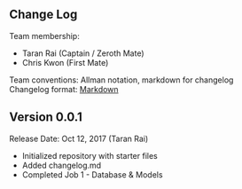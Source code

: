 ## Change Log

Team membership:  

- Taran Rai (Captain / Zeroth Mate)
- Chris Kwon (First Mate)

Team conventions: Allman notation, markdown for changelog  
Changelog format: [Markdown](https://github.com/adam-p/markdown-here/wiki/Markdown-Cheatsheet) 

## Version 0.0.1

Release Date: Oct 12, 2017 (Taran Rai)

- Initialized repository with starter files
- Added changelog.md
- Completed Job 1 - Database & Models

